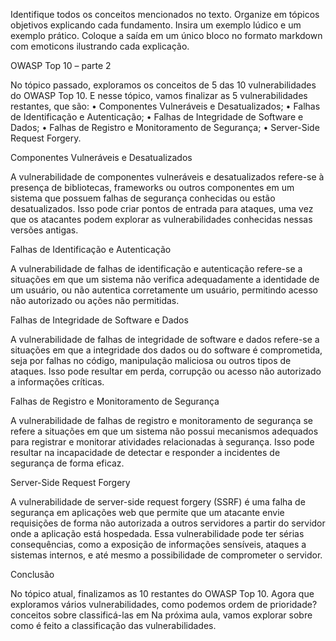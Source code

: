 Identifique todos os conceitos mencionados no texto. Organize em tópicos objetivos explicando cada fundamento. Insira um exemplo lúdico e um exemplo prático. Coloque a saída em um único bloco no formato markdown com emoticons ilustrando cada explicação.

OWASP Top 10 – parte 2

No tópico passado, exploramos os conceitos de 5 das
10 vulnerabilidades do OWASP Top 10.
E nesse tópico, vamos finalizar as 5 vulnerabilidades
restantes, que são:
• Componentes Vulneráveis e Desatualizados;
• Falhas de Identificação e Autenticação;
• Falhas de Integridade de Software e Dados;
• Falhas de Registro e Monitoramento de Segurança;
• Server-Side Request Forgery.

Componentes Vulneráveis e Desatualizados

A vulnerabilidade de componentes vulneráveis e
desatualizados refere-se à presença de bibliotecas,
frameworks ou outros componentes em um sistema que
possuem falhas de segurança conhecidas ou estão
desatualizados.
Isso pode criar pontos de entrada para ataques, uma
vez que os atacantes podem explorar as
vulnerabilidades conhecidas nessas versões antigas.

Falhas de Identificação e Autenticação

A vulnerabilidade de falhas de identificação e
autenticação refere-se a situações em que um sistema
não verifica adequadamente a identidade de um usuário,
ou não autentica corretamente um usuário, permitindo
acesso não autorizado ou ações não permitidas.

Falhas de Integridade de Software e Dados

A vulnerabilidade de falhas de integridade de software
e dados refere-se a situações em que a integridade dos
dados ou do software é comprometida, seja por falhas
no código, manipulação maliciosa ou outros tipos de
ataques.
Isso pode resultar em perda, corrupção ou acesso não
autorizado a informações críticas.

Falhas de Registro e Monitoramento de Segurança

A vulnerabilidade de falhas de registro e
monitoramento de segurança se refere a situações em
que um sistema não possui mecanismos adequados
para registrar e monitorar atividades relacionadas à
segurança.
Isso pode resultar na incapacidade de detectar e
responder a incidentes de segurança de forma eficaz.

Server-Side Request Forgery

A vulnerabilidade de server-side request forgery
(SSRF) é uma falha de segurança em aplicações web
que permite que um atacante envie requisições de forma
não autorizada a outros servidores a partir do servidor
onde a aplicação está hospedada.
Essa vulnerabilidade pode ter sérias consequências,
como a exposição de informações sensíveis, ataques a
sistemas internos, e até mesmo a possibilidade de
comprometer o servidor.

Conclusão

No tópico atual, finalizamos as 10 restantes do OWASP
Top 10.
Agora que exploramos vários
vulnerabilidades, como podemos
ordem de prioridade?
conceitos sobre
classificá-las em
Na próxima aula, vamos explorar sobre como é feito a
classificação das vulnerabilidades.

